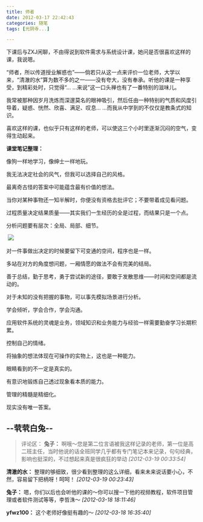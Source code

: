 ```yaml
---
title: 师者
date: 2012-03-17 22:42:43
categories: 随笔
tags: [光阴寺...]

---
```

下课后与ZXJ闲聊，不由得说到软件需求与系统设计课，她问是否很喜欢这样的课，我说嗯。

“师者，所以传道授业解惑也”——倘若只从这一点来评价一位老师，大学以来，“清澈的水”算为数不多的之一——没有夸大，没有奉承。听他的课是一种享受，到精彩处时，只觉得“… …来说”这一口头禅也有了一番特别的滋味儿。

我常被那种因岁月洗炼而深邃莫名的眼神吸引，然后任由一种特别的气质和风度引导着，疑惑、恍然、欣喜、满足、叹息… …而我从中学到的不仅仅是教条式的知识。

喜欢这样的课，也似乎只有这样的老师，可以使这三个小时里逐渐沉闷的空气，变得生动起来。

**课堂笔记整理：**

像狗一样地学习，像绅士一样地玩。

我无法决定社会的风气，但我可以选择自己的风格。

最离奇古怪的答案中可能蕴含最有价值的想法。

当你对某种事物还一知半解时，你便没有资格去批评它；不要带着成见看问题。

过程质量决定结果质量——其实我们一生经历的全是过程，而结果只是一个点。

分析问题要有层次：全局、局部、细节。

 ![](102175416563293429.jpg)

对一件事做出决定的时候要留下可变通的空间，程序也是一样。

多站在对方的角度想问题，一厢情愿的做法不会有完美的结局。

善于总结，勤于思考，勇于尝试新的途径，要敢于发散思维——时间和空间都是流动的。

对于未知的没有把握的事物，可以事先模拟场景进行分析。

学会倾听，学会合作，学会沟通。

应用软件系统的灵魂是业务，领域知识和业务能力与经验一样需要勤奋学习长期积累。

控制自己的情绪。

将抽象的想法体现在可操作的实物上，这也是一种能力。

眼睛看到的不一定是真实的。

有意识地锻炼自己透过现象看本质的能力。

管理的精髓是精细化。

现实没有唯一答案。

--茕茕白兔--
---
>评论区：
>**兔子：** 啊哦～您是第二位言语被我这样记录的老师，第一位是高二班主任，当时他说的话全班同学几乎都有专门笔记本来记录，句句经典，影响也挺深的，不过想起来真是很疯狂的举动  *[2012-03-19 00:33:54]*
>
**清澈的水：** 整理的够细致，很少看到整理的这么详细，看来未来说话要小心，不然，容易留下把柄呀！呵呵！  *[2012-03-19 00:23:43]*
>
**兔子：** 嗯，你们以后也会听他的课的～你可以搜一下他的视频教程，软件项目管理或者软件测试等等，李哲洙～  *[2012-03-18 18:11:46]*
>
**yfwz100：** 这个老师好像挺有趣的～  *[2012-03-18 16:35:40]*
>
